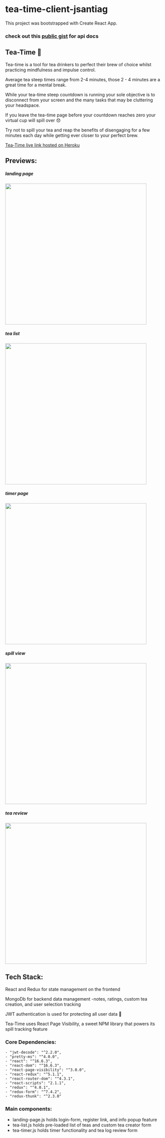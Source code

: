 # tea-time-client-jsantiag

This project was bootstrapped with Create React App.

### check out this <a href="https://gist.github.com/jsantiag/a6fc75d903bba0637c20f542ca374356.js">public gist<a/> for api docs

## Tea-Time :tea:
Tea-time is a tool for tea drinkers to perfect their brew of choice whilst practicing mindfulness and 
impulse control. 

Average tea steep times range from 2-4 minutes, those 2 - 4 minutes are a great time for a mental break. 

While your tea-time steep countdown is running your sole objective is to disconnect from your screen and 
the many tasks that may be cluttering your headspace. 

If you leave the tea-time page before your countdown reaches zero your virtual cup 
will spill over  :disappointed:

Try not to spill your tea and reap the benefits of disengaging for a few minutes each day 
while getting ever closer to your perfect brew.

<a href="https://tea-time-client.herokuapp.com">Tea-Time live link hosted on Heroku</a>

## Previews:

##### landing page 
<img src="screencaps/tea-time-landing.JPG" width="450">

##### tea list 
<img src="screencaps/tea-time-select.JPG" width="450">

##### timer page
<img src="screencaps/tea-time-timer.JPG" width="450">

##### spill view
<img src="screencaps/spilledtea.JPG" width="450">

##### tea review  
<img src="screencaps/tealogPage.JPG" width="450">

## Tech Stack: 

React and Redux for state management on the frontend

MongoDb for backend data management 
-notes, ratings, custom tea creation, and user selection tracking

JWT authentication is used for protecting all user data :closed_lock_with_key:

Tea-Time uses React Page Visibility, a sweet NPM library that powers its spill tracking feature

### Core Dependencies: 
    - "jwt-decode": "^2.2.0",
    - "pretty-ms": "^4.0.0",
    - "react": "^16.6.3",
    - "react-dom": "^16.6.3",
    - "react-page-visibility": "^3.0.0",
    - "react-redux": "^5.1.1",
    - "react-router-dom": "^4.3.1",
    - "react-scripts": "2.1.1",
    - "redux": "^4.0.1",
    - "redux-form": "^7.4.2",
    - "redux-thunk": "^2.3.0"

### Main components: 

- landing-page.js 
holds login-form, register link, and info popup feature
- tea-list.js
holds pre-loaded list of teas and custom tea creator form 
- tea-timer.js 
holds timer functionality and tea log review form

